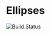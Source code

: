# Ellipses

[![Build Status](https://github.com/iabraham/Ellipses.jl/actions/workflows/CI.yml/badge.svg?branch=main)](https://github.com/iabraham/Ellipses.jl/actions/workflows/CI.yml?query=branch%3Amain)
